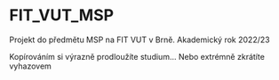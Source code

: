 # FIT_VUT_MSP

Projekt do předmětu MSP na FIT VUT v Brně.
Akademický rok 2022/23

Kopírováním si výrazně prodloužíte studium... Nebo extrémně zkrátíte vyhazovem
